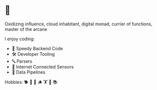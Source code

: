 # 👋

Oxidizing influence, cloud inhabitant, digital monad, currier of functions, master of the arcane

I enjoy coding:
- 🚀 Speedy Backend Code
- 🛠️ Developer Tooling
- 🔤 Parsers
- 📡 Internet Connected Sensors
- 🔀 Data Pipelines

Hobbies: 🐕 🏃 📸 🪵 🏋️ 🥾 📚
